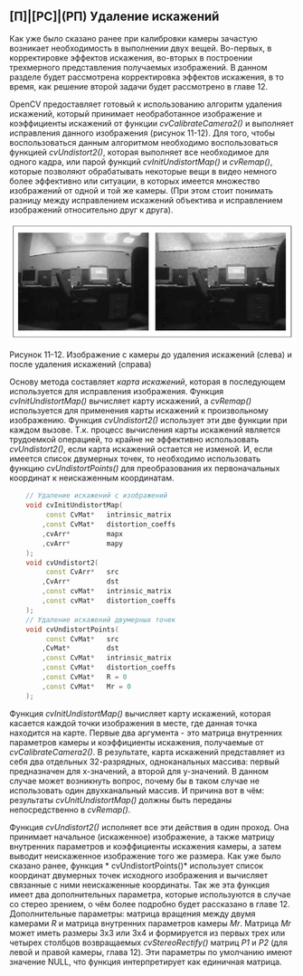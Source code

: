 ## [П]|[РС]|(РП) Удаление искажений

Как уже было сказано ранее при калибровки камеры зачастую возникает необходимость в выполнении двух вещей. Во-первых, в корректировке эффектов искажения, во-вторых в построении трехмерного представления получаемых изображений. В данном разделе будет рассмотрена корректировка эффектов искажения, в то время, как решение второй задачи будет рассмотрено в главе 12.

OpenCV предоставляет готовый к использованию алгоритм удаления искажений, который принимает необработанное изображение и коэффициенты искажений от функции *cvCalibrateCamera2()* и выполняет исправления данного изображения (рисунок 11-12). Для того, чтобы воспользоваться данным алгоритмом необходимо воспользоваться функцией *cvUndistort2()*, которая выполняет все необходимое для одного кадра, или парой функций *cvInitUndistortMap()* и *cvRemap()*, которые позволяют обрабатывать некоторые вещи в видео немного более эффективно или ситуации, в которых имеется множество изображений от одной и той же камеры. (При этом стоит понимать разницу между исправлением искажений объектива и исправлением изображений относительно друг к друга).

![Рисунок 11-12 не найден](Images/Pic_11_12.jpg)

Рисунок 11-12. Изображение с камеры до удаления искажений (слева) и после удаления искажений (справа)

Основу метода составляет *карта искажений*, которая в последующем используется для исправления изображения. Функция *cvInitUndistortMap()* вычисляет карту искажений, а *cvRemap()* используется для применения карты искажений к произвольному изображению. Функция *cvUndistort2()* использует эти две функции при каждом вызове. Т.к. процесс вычисления карты искажений является трудоемкой операцией, то крайне не эффективно использовать *cvUndistort2()*, если карта искажений остается не изменой. И, если имеется список двумерных точек, то необходимо использовать функцию *cvUndistortPoints()* для преобразования их первоначальных координат к неискаженным координатам.

```cpp
	// Удаление искажений с изображений
	void cvInitUndistortMap(
		 const CvMat* 	intrinsic_matrix
		,const CvMat* 	distortion_coeffs
		,cvArr* 		mapx
		,cvArr* 		mapy
	);
	void cvUndistort2(
		 const CvArr* 	src
		,CvArr* 		dst
		,const cvMat* 	intrinsic_matrix
		,const cvMat* 	distortion_coeffs
	);
	// Удаление искажений двумерных точек
	void cvUndistortPoints(
		 const CvMat* 	src
		,CvMat* 		dst
		,const CvMat* 	intrinsic_matrix
		,const CvMat* 	distortion_coeffs
		,const CvMat* 	R = 0
		,const CvMat* 	Mr = 0
	);
```

Функция *cvInitUndistortMap()* вычисляет карту искажений, которая касается каждой точки изображения в месте, где данная точка находится на карте. Первые два аргумента - это матрица внутренних параметров камеры и коэффициенты искажения, получаемые от *cvCalibrateCamera2()*. В результате, карта искажений представляет из себя два отдельных 32-разрядных, одноканальных массива: первый предназначен для x-значений, а второй для y-значений. В данном случае может возникнуть вопрос, почему бы в таком случае не использовать один двухканальный массив. И причина вот в чём: результаты *cvUnitUndistortMap()* должны быть переданы непосредственно в *cvRemap()*.

Функция *cvUndistort2()* исполняет все эти действия в один проход. Она принимает начальное (искаженное) изображение, а также матрицу внутренних параметров и коэффициенты искажения камеры, а затем выводит неискаженное изображение того же размера. Как уже было сказано ранее, функция * cvUndistortPoints()* использует список координат двумерных точек исходного изображения и вычисляет связанные с ними неискаженные координаты. Так же эта функция имеет два дополнительных параметра, которые используются в случае со стерео зрением, о чём более подробно будет рассказано в главе 12. Дополнительные параметры: матрица вращения между двумя камерами *R* и матрица внутренних параметров камеры *Mr*. Матрица *Mr* может иметь размеры 3x3 или 3x4 и формируется из первых трех или четырех столбцов возвращаемых *cvStereoRectify()* матриц *P1* и *P2* (для левой и правой камеры, глава 12). Эти параметры по умолчанию имеют значение NULL, что функция интерпретирует как единичная матрица.